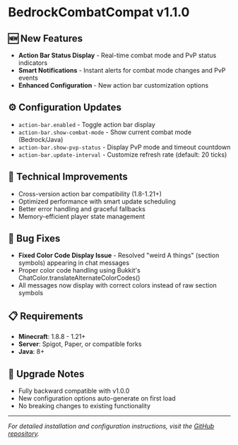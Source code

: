 # BedrockCombatCompat v1.1.0

## 🆕 New Features
- **Action Bar Status Display** - Real-time combat mode and PvP status indicators
- **Smart Notifications** - Instant alerts for combat mode changes and PvP events
- **Enhanced Configuration** - New action bar customization options

## ⚙️ Configuration Updates
- `action-bar.enabled` - Toggle action bar display
- `action-bar.show-combat-mode` - Show current combat mode (Bedrock/Java)
- `action-bar.show-pvp-status` - Display PvP mode and timeout countdown
- `action-bar.update-interval` - Customize refresh rate (default: 20 ticks)

## 🔧 Technical Improvements
- Cross-version action bar compatibility (1.8-1.21+)
- Optimized performance with smart update scheduling
- Better error handling and graceful fallbacks
- Memory-efficient player state management

## 🐛 Bug Fixes
- **Fixed Color Code Display Issue** - Resolved "weird A things" (section symbols) appearing in chat messages
- Proper color code handling using Bukkit's ChatColor.translateAlternateColorCodes()
- All messages now display with correct colors instead of raw section symbols

## 📋 Requirements
- **Minecraft**: 1.8.8 - 1.21+
- **Server**: Spigot, Paper, or compatible forks
- **Java**: 8+

## 🚀 Upgrade Notes
- Fully backward compatible with v1.0.0
- New configuration options auto-generate on first load
- No breaking changes to existing functionality

---
*For detailed installation and configuration instructions, visit the [GitHub repository](https://github.com/ChiefBoyardee/BedrockCombatCompat).*